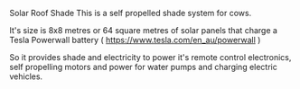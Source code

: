 
Solar Roof Shade
This is a self propelled
shade system for cows.

It's size is 8x8 metres or
64 square metres of 
solar panels that charge 
a Tesla Powerwall battery
( https://www.tesla.com/en_au/powerwall )

So it provides shade and
electricity to power it's 
remote control electronics,
self propelling motors and
power for water pumps and 
charging electric vehicles.







